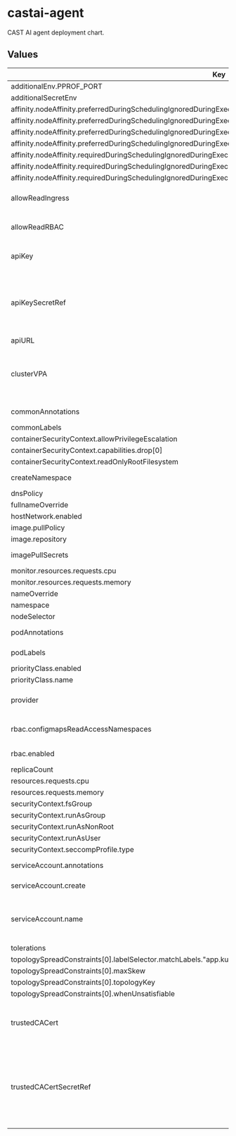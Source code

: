# castai-agent

CAST AI agent deployment chart.

## Values

| Key | Type | Default | Description |
|-----|------|---------|-------------|
| additionalEnv.PPROF_PORT | string | `"6060"` |  |
| additionalSecretEnv | object | `{}` |  |
| affinity.nodeAffinity.preferredDuringSchedulingIgnoredDuringExecution[0].preference.matchExpressions[0].key | string | `"provisioner.cast.ai/managed-by"` |  |
| affinity.nodeAffinity.preferredDuringSchedulingIgnoredDuringExecution[0].preference.matchExpressions[0].operator | string | `"In"` |  |
| affinity.nodeAffinity.preferredDuringSchedulingIgnoredDuringExecution[0].preference.matchExpressions[0].values[0] | string | `"cast.ai"` |  |
| affinity.nodeAffinity.preferredDuringSchedulingIgnoredDuringExecution[0].weight | int | `100` |  |
| affinity.nodeAffinity.requiredDuringSchedulingIgnoredDuringExecution.nodeSelectorTerms[0].matchExpressions[0].key | string | `"kubernetes.io/os"` |  |
| affinity.nodeAffinity.requiredDuringSchedulingIgnoredDuringExecution.nodeSelectorTerms[0].matchExpressions[0].operator | string | `"NotIn"` |  |
| affinity.nodeAffinity.requiredDuringSchedulingIgnoredDuringExecution.nodeSelectorTerms[0].matchExpressions[0].values[0] | string | `"windows"` |  |
| allowReadIngress | bool | `true` | Allow to read ingress resources. Needed for k8s security and compliance. |
| allowReadRBAC | bool | `true` | Allow to read rbac resources. Required for security and k8s compliance reporting. |
| apiKey | string | `""` | Token to be used for authorizing agent access to the API. |
| apiKeySecretRef | string | `""` | Name of secret with Token to be used for authorizing agent access to the API apiKey and apiKeySecretRef are mutually exclusive The referenced secret must provide the token in .data["API_KEY"]. |
| apiURL | string | `"https://api.cast.ai"` | URL to the CAST AI API server. |
| clusterVPA | object | `{"enabled":true,"pollPeriodSeconds":300,"repository":"registry.k8s.io/cpa/cpvpa","resources":{},"version":"v0.8.4"}` | Cluster proportional vertical autoscaler for the agent deployment https://github.com/kubernetes-sigs/cluster-proportional-vertical-autoscaler. |
| commonAnnotations | object | `{}` | Annotations to add to all resources. |
| commonLabels | object | `{}` | Labels to add to all resources. |
| containerSecurityContext.allowPrivilegeEscalation | bool | `false` |  |
| containerSecurityContext.capabilities.drop[0] | string | `"ALL"` |  |
| containerSecurityContext.readOnlyRootFilesystem | bool | `true` |  |
| createNamespace | bool | `true` | Specifies whether a namespace should be created. |
| dnsPolicy | string | `""` |  |
| fullnameOverride | string | `"castai-agent"` |  |
| hostNetwork.enabled | bool | `false` |  |
| image.pullPolicy | string | `"IfNotPresent"` |  |
| image.repository | string | `"us-docker.pkg.dev/castai-hub/library/agent"` |  |
| imagePullSecrets | object | `{}` | what secret should be used for pulling the image |
| monitor.resources.requests.cpu | string | `"100m"` |  |
| monitor.resources.requests.memory | string | `"128Mi"` |  |
| nameOverride | string | `""` |  |
| namespace | string | `"castai-agent"` |  |
| nodeSelector | object | `{}` |  |
| podAnnotations | object | `{}` | Annotations to be added to agent pods. |
| podLabels | object | `{}` | Labels to be added to agent pods. |
| priorityClass.enabled | bool | `true` |  |
| priorityClass.name | string | `"system-cluster-critical"` |  |
| provider | string | `""` | Name of the Kubernetes service provider one of: "eks", "gke", "aks", "kops". |
| rbac.configmapsReadAccessNamespaces | list | `["kube-system"]` | Namespaces to be granted access to the castai-agent for configmaps read access. |
| rbac.enabled | bool | `true` | Specifies whether a Clusterrole should be created. |
| replicaCount | int | `2` |  |
| resources.requests.cpu | string | `"100m"` |  |
| resources.requests.memory | string | `"128Mi"` |  |
| securityContext.fsGroup | int | `65532` |  |
| securityContext.runAsGroup | int | `65532` |  |
| securityContext.runAsNonRoot | bool | `true` |  |
| securityContext.runAsUser | int | `65532` |  |
| securityContext.seccompProfile.type | string | `"RuntimeDefault"` |  |
| serviceAccount.annotations | object | `{}` | Annotations to add to the service account. |
| serviceAccount.create | bool | `true` | Specifies whether a service account should be created. |
| serviceAccount.name | string | `""` | The name of the service account to use. If not set and create is true, a name is generated using the fullname template. |
| tolerations | object | `{}` |  |
| topologySpreadConstraints[0].labelSelector.matchLabels."app.kubernetes.io/name" | string | `"castai-agent"` |  |
| topologySpreadConstraints[0].maxSkew | int | `1` |  |
| topologySpreadConstraints[0].topologyKey | string | `"kubernetes.io/hostname"` |  |
| topologySpreadConstraints[0].whenUnsatisfiable | string | `"ScheduleAnyway"` |  |
| trustedCACert | string | `""` | CA certificate to add to agent's set of root certificate authorities that client will use when verifying server certificates. |
| trustedCACertSecretRef | string | `""` | Name of secret with CA certificate to be added to agent's set of root certificate authorities. trustedCACert and trustedCACertSecretRef are mutually exclusive. The referenced secret must provide the certificate in .data["TLS_CA_CERT_FILE"]. |